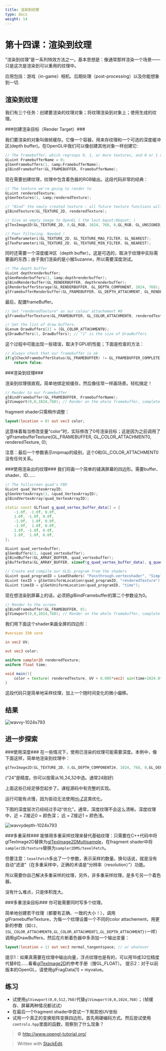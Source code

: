 ```yaml
---
title: 渲染到纹理
type: docs
weight: 14
---
```



第十四课：渲染到纹理
===

“渲染到纹理”是一系列特效方法之一。基本思想是：像通常那样渲染一个场景——只是这次是渲染到可以重用的纹理中。

应用包括：游戏（in-game）相机、后期处理（post-processing）以及你能想象到一切.

渲染到纹理
---
我们有三个任务：创建要渲染的纹理对象；将纹理渲染到对象上；使用生成的纹理。

###创建渲染目标（Render Target）###

我们要渲染的对象叫做帧缓存。它像一个容器，用来存纹理和一个可选的深度缓冲区(depth buffer)。在OpenGL中我们可以像创建其他对象一样创建它:
```cpp
// The framebuffer, which regroups 0, 1, or more textures, and 0 or 1 depth buffer.
GLuint FramebufferName = 0;
glGenFramebuffers(1, &amp;FramebufferName);
glBindFramebuffer(GL_FRAMEBUFFER, FramebufferName);
```
现在需要创建纹理，纹理中包含着色器的RGB输出。这段代码非常的经典：
```cpp
// The texture we're going to render to
GLuint renderedTexture;
glGenTextures(1, &amp;renderedTexture);

// "Bind" the newly created texture : all future texture functions will modify this texture
glBindTexture(GL_TEXTURE_2D, renderedTexture);

// Give an empty image to OpenGL ( the last &quot;0&quot; )
glTexImage2D(GL_TEXTURE_2D, 0,GL_RGB, 1024, 768, 0,GL_RGB, GL_UNSIGNED_BYTE, 0);

// Poor filtering. Needed !
glTexParameteri(GL_TEXTURE_2D, GL_TEXTURE_MAG_FILTER, GL_NEAREST);
glTexParameteri(GL_TEXTURE_2D, GL_TEXTURE_MIN_FILTER, GL_NEAREST);
```
同时还需要一个深度缓冲区（depth buffer）。这是可选的，取决于纹理中实际需要画的东西；由于我们渲染的是小猴Suzanne，所以需要深度测试。
```cpp
// The depth buffer
GLuint depthrenderbuffer;
glGenRenderbuffers(1, &amp;depthrenderbuffer);
glBindRenderbuffer(GL_RENDERBUFFER, depthrenderbuffer);
glRenderbufferStorage(GL_RENDERBUFFER, GL_DEPTH_COMPONENT, 1024, 768);
glFramebufferRenderbuffer(GL_FRAMEBUFFER, GL_DEPTH_ATTACHMENT, GL_RENDERBUFFER, depthrenderbuffer);
```
最后，配置frameBuffer。
```cpp
// Set "renderedTexture" as our colour attachement #0
glFramebufferTexture(GL_FRAMEBUFFER, GL_COLOR_ATTACHMENT0, renderedTexture, 0);

// Set the list of draw buffers.
GLenum DrawBuffers[2] = {GL_COLOR_ATTACHMENT0};
glDrawBuffers(1, DrawBuffers); // "1" is the size of DrawBuffers
```
这个过程中可能出现一些错误，取决于GPU的性能；下面是检查的方法：
```cpp
// Always check that our framebuffer is ok
if(glCheckFramebufferStatus(GL_FRAMEBUFFER) != GL_FRAMEBUFFER_COMPLETE)
    return false;
```
###渲染到纹理###

渲染到纹理很直观。简单地绑定帧缓存，然后像往常一样画场景。轻松搞定！
```cpp
// Render to our framebuffer
glBindFramebuffer(GL_FRAMEBUFFER, FramebufferName);
glViewport(0,0,1024,768); // Render on the whole framebuffer, complete from the lower left corner to the upper right
```
fragment shader只需稍作调整：
```glsl
layout(location = 0) out vec3 color;
```
这意味着每当修改变量“color”时，实际修改了0号渲染目标；这是因为之前调用了`glFramebufferTexture(GL_FRAMEBUFFER, GL_COLOR_ATTACHMENT0, renderedTexture, 0);

注意：最后一个参数表示mipmap的级别，这个0和GL_COLOR_ATTACHMENT0没有任何关系。

###使用渲染出的纹理###
我们将画一个简单的铺满屏幕的四边形。需要buffer、shader、ID……
```cpp
// The fullscreen quad's FBO
GLuint quad_VertexArrayID;
glGenVertexArrays(1, &quad_VertexArrayID);
glBindVertexArray(quad_VertexArrayID);

static const GLfloat g_quad_vertex_buffer_data[] = {
    -1.0f, -1.0f, 0.0f,
    1.0f, -1.0f, 0.0f,
    -1.0f,  1.0f, 0.0f,
    -1.0f,  1.0f, 0.0f,
    1.0f, -1.0f, 0.0f,
    1.0f,  1.0f, 0.0f,
};

GLuint quad_vertexbuffer;
glGenBuffers(1, &quad_vertexbuffer);
glBindBuffer(GL_ARRAY_BUFFER, quad_vertexbuffer);
glBufferData(GL_ARRAY_BUFFER, sizeof(g_quad_vertex_buffer_data), g_quad_vertex_buffer_data, GL_STATIC_DRAW);

// Create and compile our GLSL program from the shaders
GLuint quad_programID = LoadShaders( "Passthrough.vertexshader", "SimpleTexture.fragmentshader" );
GLuint texID = glGetUniformLocation(quad_programID, "renderedTexture");
GLuint timeID = glGetUniformLocation(quad_programID, "time");
```
现在想渲染到屏幕上的话，必须把glBindFramebuffer的第二个参数设为0。
```cpp
// Render to the screen
glBindFramebuffer(GL_FRAMEBUFFER, 0);
glViewport(0,0,1024,768); // Render on the whole framebuffer, complete from the lower left corner to the upper right
```
我们用下面这个shader来画全屏的四边形：
```glsl
#version 330 core

in vec2 UV;

out vec3 color;

uniform sampler2D renderedTexture;
uniform float time;

void main(){
    color = texture( renderedTexture, UV + 0.005*vec2( sin(time+1024.0*UV.x),cos(time+768.0*UV.y)) ).xyz;
}
``` 

这段代码只是简单地采样纹理，加上一个随时间变化的微小偏移。

结果
---
![wavvy-1024x793](./res/wavvy-1024x793.png)

进一步探索
---
###使用深度###
在一些情况下，使用已渲染的纹理可能需要深度。本例中，像下面这样，简单地渲染到纹理中：
```cpp
glTexImage2D(GL_TEXTURE_2D, 0,GL_DEPTH_COMPONENT24, 1024, 768, 0,GL_DEPTH_COMPONENT, GL_FLOAT, 0);
```
(“24”是精度。你可以按需从16,24,32中选。通常24刚好)

上面这些已经足够您起步了。课程源码中有完整的实现。

运行可能有点慢，因为驱动无法使用[Hi-Z](http://developer.amd.com/media/gpu_assets/Depth_in-depth.pdf)这类优化。

下图的深度层次已经经过手动“优化”。通常，深度纹理不会这么清晰。深度纹理中，近 = Z接近0 = 颜色深； 远 = Z接近1 = 颜色浅。

![wavvydepth-1024x793](./res/wavvydepth-1024x793.png)

###多重采样###
能够用多重采样纹理来替代基础纹理：只需要在C++代码中将glTexImage2D替换为[glTexImage2DMultisample](http://www.opengl.org/sdk/docs/man3/xhtml/glTexImage2DMultisample.xml)，在fragment shader中将`sampler2D/texture`替换为`sampler2DMS/texelFetch`。 

但要注意：`texelFetch`多出了一个参数，表示采样的数量。换句话说，就是没有自动“滤波”（在多重采样中，正确的术语是“分辨率（resolution）”）功能。

所以需要你自己解决多重采样的纹理，另外，非多重采样纹理，是多亏另一个着色器。

没有什么难点，只是体积庞大。

###多重渲染目标###
你可能需要同时写多个纹理。

简单地创建若干纹理（都要有正确、一致的大小！），调用glFramebufferTexture，为每一个纹理设置一个不同的color attachement，用更新的参数（如`(2,{GL_COLOR_ATTACHMENT0,GL_COLOR_ATTACHMENT1,GL_DEPTH_ATTACHMENT})`一样）调用glDrawBuffers，然后在片断着色器中多添加一个输出变量：
```glsl
layout(location = 1) out vec3 normal_tangentspace; // or whatever
```
提示1：如果真需要在纹理中输出向量，浮点纹理也是有的，可以用16或32位精度代替8位……看看[glTexImage2D](http://www.opengl.org/sdk/docs/man/xhtml/glTexImage2D.xml)的参考手册（搜GL_FLOAT）。
提示2：对于以前版本的OpenGL，请使用glFragData[1] = myvalue。

练习
---
- 试使用`glViewport(0,0,512,768)`代替`glViewport(0,0,1024,768)`；（帧缓存、屏幕两种情况都试试）
- 在最后一个fragment shader中尝试一下用其他UV坐标
- 试用一个真正的变换矩阵变换四边形。首先用硬编码方式。然后尝试使用`controls.hpp`里面的函数，观察到了什么现象？

> &copy; http://www.opengl-tutorial.org/

> Written with [StackEdit](https://stackedit.io/).

